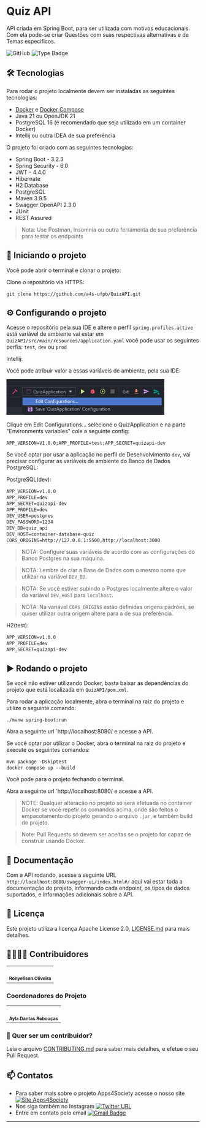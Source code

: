 # Quiz API

API criada em Spring Boot, para ser utilizada com motivos educacionais.
Com ela pode-se criar Questões com suas respectivas alternativas e de Temas especificos.

![GitHub](https://img.shields.io/github/license/a4s-ufpb/EducAPI?label=licence) ![Type Badge](https://img.shields.io/badge/project%3A-Apps4Society-informational)

## 🛠 Tecnologias

Para rodar o projeto localmente devem ser instaladas as seguintes tecnologias:

* [Docker](https://docs.docker.com/get-docker/) e [Docker Compose](https://docs.docker.com/compose/install/)
* Java 21 ou OpenJDK 21
* PostgreSQL 16 (é recomendado que seja utilizado em um container Docker)
* Intellij ou outra IDEA de sua preferência


O projeto foi criado com as seguintes tecnologias:

* Spring Boot - 3.2.3
* Spring Security - 6.0
* JWT - 4.4.0
* Hibernate
* H2 Database
* PostgreSQL
* Maven 3.9.5
* Swagger OpenAPI 2.3.0
* JUnit 
* REST Assured

> Nota: Use Postman, Insomnia ou outra ferramenta de sua preferência para testar os endpoints

## :rocket: Iniciando o projeto

Você pode abrir o terminal e clonar o projeto:

Clone o repositório via HTTPS:

    git clone https://github.com/a4s-ufpb/QuizAPI.git

## :gear: Configurando o projeto

Acesse o repositório pela sua IDE e altere o perfil `spring.profiles.active` está variável de ambiente vai estar em
`QuizAPI/src/main/resources/application.yaml` você pode usar os seguintes perfis: `test`, `dev` ou `prod`

Intellij:

Você pode atribuir valor a essas variáveis de ambiente, pela sua IDE:

![img.png](img.png)

Clique em Edit Configurations... selecione o QuizApplication e na parte "Environments variables" cole a seguinte config:

	APP_VERSION=V1.0.0;APP_PROFILE=test;APP_SECRET=quizapi-dev


Se você optar por usar a aplicação no perfil de Desenvolvimento `dev`, vai precisar configurar as variáveis de ambiente do Banco de Dados PostgreSQL:

PostgreSQL(dev):

    APP_VERSION=v1.0.0
    APP_PROFILE=dev
    APP_SECRET=quizapi-dev
    APP_PROFILE=dev
    DEV_USER=postgres
    DEV_PASSWORD=1234
    DEV_DB=quiz_api
    DEV_HOST=container-database-quiz
    CORS_ORIGINS=http://127.0.0.1:5500,http://localhost:3000

> NOTA: Configure suas variáveis de acordo com as configurações do Banco Postgres na sua máquina.

> NOTA: Lembre de ciar a Base de Dados com o mesmo nome que utilizar na variável `DEV_BD`.

> NOTA: Se você estiver subindo o Postgres localmente altere o valor da variável `DEV_HOST` para `localhost`.

> NOTA: Na variável `CORS_ORIGINS` estão definidas origens padrões, se quiser utilizar outra origem altere para a de sua preferência.


H2(test):

    APP_VERSION=v1.0.0
    APP_PROFILE=dev
    APP_SECRET=quizapi-dev

## :arrow_forward: Rodando o projeto

Se você não estiver utilizando Docker, basta baixar as dependências do projeto que está localizada em `QuizAPI/pom.xml`.

Para rodar a aplicação localmente, abra o terminal na raiz do projeto e utilize o seguinte comando:

    ./mvnw spring-boot:run


Abra a seguinte url `http://localhost:8080/ e acesse a API.

Se você optar por utilizar o Docker, abra o terminal na raiz do projeto e execute os seguintes comandos:
    
    mvn package -Dskiptest
    docker compose up --build


Você pode para o projeto fechando o terminal.

Abra a seguinte url `http://localhost:8080/ e acesse a API.

> NOTE: Qualquer alteração no projeto só será efetuada no container Docker se você repetir os comandos acima, onde são feitos o empacotamento do projeto gerando o arquivo `.jar`, e também build do projeto.

> Note: Pull Requests só devem ser aceitas se o projeto for capaz de construir usando Docker.


## :closed_book: Documentação

Com a API rodando, acesse a seguinte URL `http://localhost:8080/swagger-ui/index.html#/` aqui vai estar toda a documentação do projeto, informando cada endpoint, os tipos de dados suportados, e informações adicionais sobre a API.

## :page_facing_up: Licença

Este projeto utiliza a licença Apache License 2.0, [LICENSE.md](https://github.com/a4s-ufpb/QuizAPI/blob/main/LICENSE.md) para mais detalhes.

## 👩‍💻👨‍💻 Contribuidores

<table>
  <tr>
    <td align="center">
	    <a href="https://github.com/RonyAbreu">
		    <img style="border-radius: 50%;" src="https://avatars.githubusercontent.com/u/114617938?s=400&u=454562ffd96b59c8e149453a59d5919a3cb22d6a&v=4" width="100px;" alt=""/>
		    <br/><sub><b>Ronyelison Oliveira</b></sub>
		</a></br>
    </td>
  </tr>  
</table>

### Coordenadores do Projeto
<table>
	<tr>
		<td align="center">
		    <a href="https://github.com/ayladebora">
			    <img style="border-radius: 50%;" src="https://avatars1.githubusercontent.com/u/1224119?s=460&v=4" width="100px;" alt=""/>
		    <br/><sub><b>Ayla Dantas Rebouças</b></sub>
		</a>
		</br>
        </td>
	</tr>
</table>

### :handshake: Quer ser um contribuidor?
Leia o arquivo [CONTRIBUTING.md](https://github.com/a4s-ufpb/QuizAPI/blob/main/CONTRIBUTING.md) para saber mais detalhes, e efetue o seu Pull Request.

## :mailbox: Contatos
* Para saber mais sobre o projeto Apps4Society acesse o nosso site [![Site Apps4Society](https://img.shields.io/twitter/url?color=blue&label=Site%20Apps4Society&logo=Apps4Society&style=plastic&url=https%3A%2F%2Fapps4society.dcx.ufpb.br)](https://apps4society.dcx.ufpb.br)
* Nos siga também no Instagram   [![Twitter URL](https://img.shields.io/twitter/url?color=pink&label=Instagram%20Apps4Society&logo=Instagram&logoColor=rose&style=plastic&url=https%3A%2F%2Fwww.instagram.com%2Fapps4society%2F)](https://instagram.com/apps4society)
* Entre em contato pelo email [![Gmail Badge](https://img.shields.io/badge/-apps4society@dcx.ufpb.br-c14438?style=flat-square&logo=Gmail&logoColor=white&link=mailto:apps4society@dcx.ufpb.br)](apps4society@dcx.ufpb.br)
---
